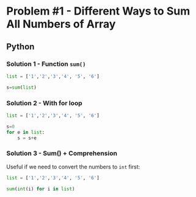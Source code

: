 # Problem #1 - Different Ways to Sum All Numbers of Array

## Python

### Solution 1 - Function `sum()`
```python
list = ['1','2','3','4', '5', '6']

s=sum(list)
```

### Solution 2 - With for loop
```python
list = ['1','2','3','4', '5', '6']

s=0
for e in list:
    s = s+e
```

### Solution 3 - Sum() + Comprehension
Useful if we need to convert the numbers to `int` first:
```python
list = ['1','2','3','4', '5', '6']

sum(int(i) for i in list)
```
